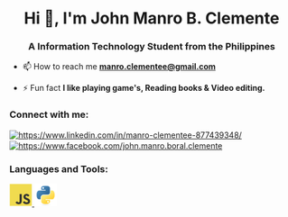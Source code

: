 <h1 align="center">Hi 👋, I'm John Manro B. Clemente</h1>
<h3 align="center">A Information Technology Student from the Philippines</h3>

- 📫 How to reach me **manro.clementee@gmail.com**

- ⚡ Fun fact **I like playing game's, Reading books & Video editing.**

<h3 align="left">Connect with me:</h3>
<p align="left">
<a href="https://linkedin.com/in/https://www.linkedin.com/in/manro-clementee-877439348/" target="blank"><img align="center" src="https://raw.githubusercontent.com/rahuldkjain/github-profile-readme-generator/master/src/images/icons/Social/linked-in-alt.svg" alt="https://www.linkedin.com/in/manro-clementee-877439348/" height="30" width="40" /></a>
<a href="https://fb.com/https://www.facebook.com/john.manro.boral.clemente" target="blank"><img align="center" src="https://raw.githubusercontent.com/rahuldkjain/github-profile-readme-generator/master/src/images/icons/Social/facebook.svg" alt="https://www.facebook.com/john.manro.boral.clemente" height="30" width="40" /></a>
</p>

<h3 align="left">Languages and Tools:</h3>
<p align="left"> <a href="https://developer.mozilla.org/en-US/docs/Web/JavaScript" target="_blank" rel="noreferrer"> <img src="https://raw.githubusercontent.com/devicons/devicon/master/icons/javascript/javascript-original.svg" alt="javascript" width="40" height="40"/> </a> <a href="https://www.python.org" target="_blank" rel="noreferrer"> <img src="https://raw.githubusercontent.com/devicons/devicon/master/icons/python/python-original.svg" alt="python" width="40" height="40"/> </a> </p>
